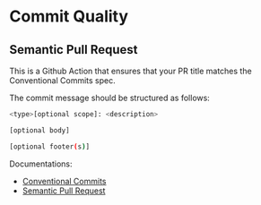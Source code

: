 # Commit Quality


## Semantic Pull Request

This is a Github Action that ensures that your PR title matches the Conventional Commits spec.

The commit message should be structured as follows:
````bash
<type>[optional scope]: <description>

[optional body]

[optional footer(s)]
````

Documentations: 
  - [Conventional Commits](https://www.conventionalcommits.org/en/v1.0.0/#summary)
  - [Semantic Pull Request](https://github.com/marketplace/actions/semantic-pull-request)